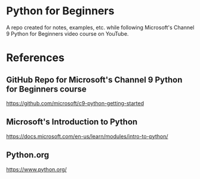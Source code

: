 # Python for Beginners

A repo created for notes, examples, etc. while following Microsoft's Channel 9 Python for Beginners video course on YouTube.

# References

## GitHub Repo for Microsoft's Channel 9 Python for Beginners course

https://github.com/microsoft/c9-python-getting-started

## Microsoft's Introduction to Python
https://docs.microsoft.com/en-us/learn/modules/intro-to-python/

## Python.org

https://www.python.org/

